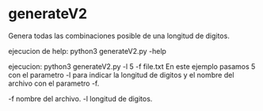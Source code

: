 # generateV2
Genera todas las combinaciones posible de una longitud de digitos.

ejecucion de help:
python3 generateV2.py -help

ejecucion:
python3 generateV2.py -l 5 -f file.txt
En este ejemplo pasamos 5 con el parametro -l para indicar la longitud de digitos y el nombre del archivo con el parametro -f.

-f nombre del archivo.
-l longitud de digitos.

